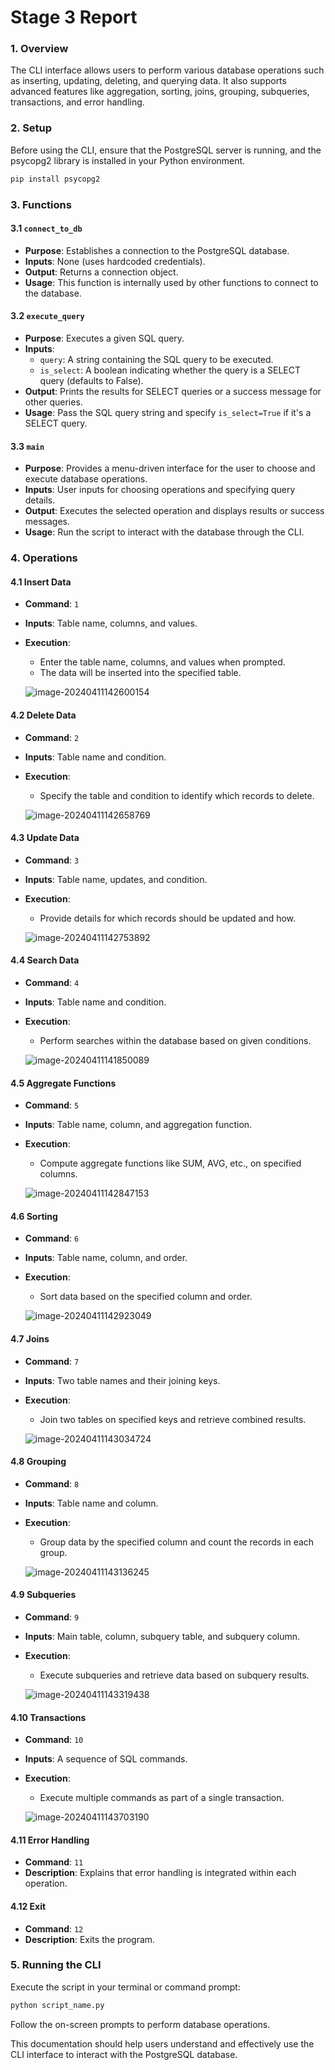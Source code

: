 # Stage 3 Report

### 1. Overview

The CLI interface allows users to perform various database operations such as inserting, updating, deleting, and querying data. It also supports advanced features like aggregation, sorting, joins, grouping, subqueries, transactions, and error handling.

### 2. Setup

Before using the CLI, ensure that the PostgreSQL server is running, and the psycopg2 library is installed in your Python environment.

```bash
pip install psycopg2
```

### 3. Functions

#### 3.1 `connect_to_db`

- **Purpose**: Establishes a connection to the PostgreSQL database.
- **Inputs**: None (uses hardcoded credentials).
- **Output**: Returns a connection object.
- **Usage**: This function is internally used by other functions to connect to the database.

#### 3.2 `execute_query`

- **Purpose**: Executes a given SQL query.
- **Inputs**:
  - `query`: A string containing the SQL query to be executed.
  - `is_select`: A boolean indicating whether the query is a SELECT query (defaults to False).
- **Output**: Prints the results for SELECT queries or a success message for other queries.
- **Usage**: Pass the SQL query string and specify `is_select=True` if it's a SELECT query.

#### 3.3 `main`

- **Purpose**: Provides a menu-driven interface for the user to choose and execute database operations.
- **Inputs**: User inputs for choosing operations and specifying query details.
- **Output**: Executes the selected operation and displays results or success messages.
- **Usage**: Run the script to interact with the database through the CLI.

### 4. Operations

#### 4.1 Insert Data
- **Command**: `1`
- **Inputs**: Table name, columns, and values.
- **Execution**:
  
  - Enter the table name, columns, and values when prompted.
  - The data will be inserted into the specified table.
  
  ![image-20240411142600154](./assets/image-20240411142600154.png)

#### 4.2 Delete Data
- **Command**: `2`

- **Inputs**: Table name and condition.

- **Execution**:
  
  - Specify the table and condition to identify which records to delete.
  
  ![image-20240411142658769](./assets/image-20240411142658769.png)

#### 4.3 Update Data
- **Command**: `3`
- **Inputs**: Table name, updates, and condition.
- **Execution**:
  
  - Provide details for which records should be updated and how.
  
  ![image-20240411142753892](./assets/image-20240411142753892.png)

#### 4.4 Search Data
- **Command**: `4`
- **Inputs**: Table name and condition.
- **Execution**:
  - Perform searches within the database based on given conditions.
  
  ![image-20240411141850089](./assets/image-20240411141850089.png)

#### 4.5 Aggregate Functions
- **Command**: `5`

- **Inputs**: Table name, column, and aggregation function.

- **Execution**:
  - Compute aggregate functions like SUM, AVG, etc., on specified columns.
  
  ![image-20240411142847153](./assets/image-20240411142847153.png)

#### 4.6 Sorting
- **Command**: `6`
- **Inputs**: Table name, column, and order.
- **Execution**:
  - Sort data based on the specified column and order.
  
  ![image-20240411142923049](./assets/image-20240411142923049.png)

#### 4.7 Joins
- **Command**: `7`
- **Inputs**: Two table names and their joining keys.
- **Execution**:
  - Join two tables on specified keys and retrieve combined results.
  
  ![image-20240411143034724](./assets/image-20240411143034724.png)

#### 4.8 Grouping
- **Command**: `8`
- **Inputs**: Table name and column.
- **Execution**:
  - Group data by the specified column and count the records in each group.
  
  ![image-20240411143136245](./assets/image-20240411143136245.png)

#### 4.9 Subqueries
- **Command**: `9`
- **Inputs**: Main table, column, subquery table, and subquery column.
- **Execution**:
  
  - Execute subqueries and retrieve data based on subquery results.
  
  ![image-20240411143319438](./assets/image-20240411143319438.png)

#### 4.10 Transactions
- **Command**: `10`

- **Inputs**: A sequence of SQL commands.

- **Execution**:
  
  - Execute multiple commands as part of a single transaction.
  
  ![image-20240411143703190](./assets/image-20240411143703190.png)

#### 4.11 Error Handling
- **Command**: `11`
- **Description**: Explains that error handling is integrated within each operation.

#### 4.12 Exit
- **Command**: `12`
- **Description**: Exits the program.

### 5. Running the CLI

Execute the script in your terminal or command prompt:
```bash
python script_name.py
```
Follow the on-screen prompts to perform database operations.

This documentation should help users understand and effectively use the CLI interface to interact with the PostgreSQL database.